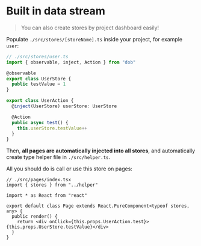 # Built in data stream

> You can also create stores by project dashboard easily!

Populate `./src/stores/[storeName].ts` inside your project, for example `user`:

```typescript
// ./src/stores/user.ts
import { observable, inject, Action } from "dob"

@observable
export class UserStore {
  public testValue = 1
}

export class UserAction {
  @inject(UserStore) userStore: UserStore

  @Action
  public async test() {
    this.userStore.testValue++
  }
}
```

Then, **all pages are automatically injected into all stores**, and automatically create type helper file in `./src/helper.ts`.

All you should do is call or use this store on pages:

```tsx
// ./src/pages/index.tsx
import { stores } from "../helper"

import * as React from "react"

export default class Page extends React.PureComponent<typeof stores, any> {
  public render() {
    return <div onClick={this.props.UserAction.test}>{this.props.UserStore.testValue}</div>
  }
}
```
